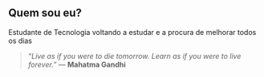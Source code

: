 ## Quem sou eu?

Estudante de Tecnologia voltando a estudar e a procura de melhorar todos os dias

> “_Live as if you were to die tomorrow. Learn as if you were to live forever.”_ — **Mahatma Gandhi**

